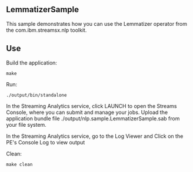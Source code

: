 ## LemmatizerSample

This sample demonstrates how you can use the Lemmatizer operator from the com.ibm.streamsx.nlp toolkit.

## Use

Build the application:

`make`

Run:

`./output/bin/standalone`

In the Streaming Analytics service, click LAUNCH to open the Streams Console, where you can submit and manage your jobs.
Upload the application bundle file ./output/nlp.sample.LemmatizerSample.sab from your file system.

In the Streaming Analytics service, go to the Log Viewer and Click on the PE's Console Log to view output

Clean:

`make clean`
